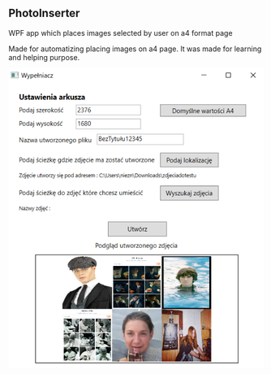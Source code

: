 ## PhotoInserter
WPF app which places images selected by user on a4 format page

Made for automatizing placing images on a4 page. It was made for learning and helping purpose.

![](showcase.png)
